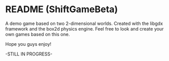 README (ShiftGameBeta)
======================

A demo game based on two 2-dimensional worlds.
Created with the libgdx framework and the box2d physics engine.
Feel free to look and create your own games based on this one.

Hope you guys enjoy!

-STILL IN PROGRESS-
